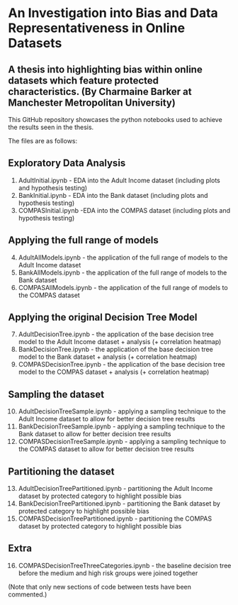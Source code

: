 # An Investigation into Bias and Data Representativeness in Online Datasets
A thesis into highlighting bias within online datasets which feature protected characteristics.
(By Charmaine Barker at Manchester Metropolitan University)
---
This GitHub repository showcases the python notebooks used to achieve the results seen in the thesis.

The files are as follows:

## Exploratory Data Analysis
1. AdultInitial.ipynb - EDA into the Adult Income dataset (including plots and hypothesis testing)
2. BankInitial.ipynb - EDA into the Bank dataset (including plots and hypothesis testing)
3. COMPASInitial.ipynb -EDA into the COMPAS dataset (including plots and hypothesis testing)

## Applying the full range of models
4. AdultAllModels.ipynb - the application of the full range of models to the Adult Income dataset
5. BankAllModels.ipynb - the application of the full range of models to the Bank dataset
6. COMPASAllModels.ipynb - the application of the full range of models to the COMPAS dataset

## Applying the original Decision Tree Model
7. AdultDecisionTree.ipynb - the application of the base decision tree model to the Adult Income dataset + analysis (+ correlation heatmap)
8. BankDecisionTree.ipynb - the application of the base decision tree model to the Bank dataset + analysis (+ correlation heatmap)
9. COMPASDecisionTree.ipynb - the application of the base decision tree model to the COMPAS dataset + analysis (+ correlation heatmap)

## Sampling the dataset
10. AdultDecisionTreeSample.ipynb - applying a sampling technique to the Adult Income dataset to allow for better decision tree results
11. BankDecisionTreeSample.ipynb - applying a sampling technique to the Bank dataset to allow for better decision tree results
12. COMPASDecisionTreeSample.ipynb - applying a sampling technique to the COMPAS dataset to allow for better decision tree results

## Partitioning the dataset
13. AdultDecisionTreePartitioned.ipynb - partitioning the Adult Income dataset by protected category to highlight possible bias
14. BankDecisionTreePartitioned.ipynb - partitioning the Bank dataset by protected category to highlight possible bias
15. COMPASDecisionTreePartitioned.ipynb - partitioning the COMPAS dataset by protected category to highlight possible bias

## Extra
16. COMPASDecisionTreeThreeCategories.ipynb - the baseline decision tree before the medium and high risk groups were joined together

(Note that only new sections of code between tests have been commented.)
